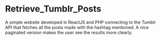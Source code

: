 # Retrieve_Tumblr_Posts
A simple website developed in ReactJS and PHP connecting to the Tumblr API that fetches all the posts made with the hashtag mentioned. A nice paginated version makes the user see the results more clearly.
